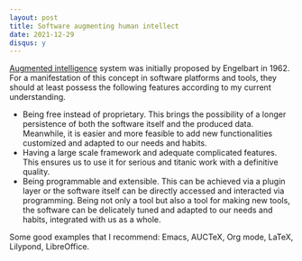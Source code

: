 ```yaml
---
layout: post
title: Software augmenting human intellect
date: 2021-12-29
disqus: y
---
```


[Augmented intelligence](https://dougengelbart.org/content/view/138/) system was initially proposed by Engelbart in 1962. For a manifestation of this concept in software platforms and tools, they should at least possess the following features according to my current understanding.

-   Being free instead of proprietary. This brings the possibility of a longer persistence of both the software itself and the produced data. Meanwhile, it is easier and more feasible to add new functionalities customized and adapted to our needs and habits.
-   Having a large scale framework and adequate complicated features. This ensures us to use it for serious and titanic work with a definitive quality.
-   Being programmable and extensible. This can be achieved via a plugin layer or the software itself can be directly accessed and interacted via programming. Being not only a tool but also a tool for making new tools, the software can be delicately tuned and adapted to our needs and habits, integrated with us as a whole.

Some good examples that I recommend: Emacs, AUCTeX, Org mode, LaTeX, Lilypond, LibreOffice.

